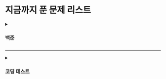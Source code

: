 # 지금까지 푼 문제 리스트

<details markdown = "1">
<summary> <h3> 백준 </h3> </summary>

### 🟡 골드
|      문제      | 레벨 |                           URL                            | 코드 |  
| :------------: | :--: | :------------------------------------------------------: |:--:|
| 톱니바퀴 |  골드5  | [문제](https://www.acmicpc.net/problem/14891) |[Code](https://github.com/junghojin/DeveloperNote/blob/b05e5b235eabef74a855196b3e1ff2b7474b254d/Algorithm/BOJ/Main_14891.java)|

---

### 🔘 실버
|      문제      | 레벨 |                           URL                            | 코드 |  
| :------------: | :--: | :------------------------------------------------------: |:--:|
| 맥주마시면서 걸어가기 |  실버 1  | [문제](https://www.acmicpc.net/problem/9205) |[Code](https://github.com/junghojin/DeveloperNote/blob/b05e5b235eabef74a855196b3e1ff2b7474b254d/Algorithm/BOJ/Main_9205.java)|

---

### 🟤 브론즈
|      문제      | 레벨 |                           URL                            | 코드 |  
| :------------: | :--: | :------------------------------------------------------: |:--:|
|  |    | [문제]() |[-]()|
</details>

---

<details markdown = "1">
<summary> <h3> 코딩 테스트 </h3> </summary>

### 💛 Kakao 2022 KAKAO BLIND RECRUITMENT
|      문제      | 레벨 |                           URL                            | 코드 |  
| :------------: | :--: | :------------------------------------------------------: |:--:|
| 신고 결과 받기  | Lv.1   | [문제](https://programmers.co.kr/learn/courses/30/lessons/92334) |[Code](https://github.com/junghojin/DeveloperNote/blob/b05e5b235eabef74a855196b3e1ff2b7474b254d/Algorithm/CodingTest/Kakao_2022B_lv1.java)|

---

### 💛 Kakao 2021 KAKAO BLIND RECRUITMENT
|      문제      | 레벨 |                           URL                            | 코드 |  
| :------------: | :--: | :------------------------------------------------------: |:--:|
|   |   | [문제]() |[코드]()|

---

### 💛 Kakao 2022 KAKAO BLIND RECRUITMENT
|      문제      | 레벨 |                           URL                            | 코드 |  
| :------------: | :--: | :------------------------------------------------------: |:--:|
|  |    | [문제]() |[코드]()|

</details>

